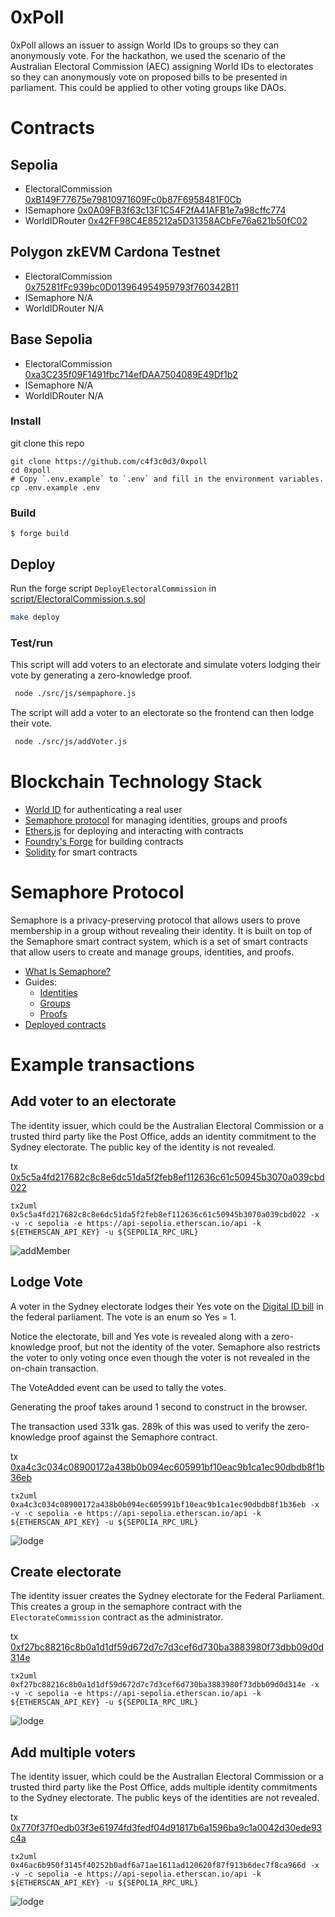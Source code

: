 # 0xPoll

0xPoll allows an issuer to assign World IDs to groups so they can anonymously vote.
For the hackathon, we used the scenario of the Australian Electoral Commission (AEC) assigning World IDs to electorates so they can anonymously vote on proposed bills to be presented in parliament. This could be applied to other voting groups like DAOs.

# Contracts

## Sepolia

- ElectoralCommission [0xB149F77675e79810971609Fc0b87F6958481F0Cb](https://sepolia.etherscan.io/address/0xB149F77675e79810971609Fc0b87F6958481F0Cb)
- ISemaphore [0x0A09FB3f63c13F1C54F2fA41AFB1e7a98cffc774](https://sepolia.etherscan.io/address/0x0A09FB3f63c13F1C54F2fA41AFB1e7a98cffc774)
- WorldIDRouter [0x42FF98C4E85212a5D31358ACbFe76a621b50fC02](https://sepolia.etherscan.io/address/0x42FF98C4E85212a5D31358ACbFe76a621b50fC02)

## Polygon zkEVM Cardona Testnet

- ElectoralCommission [0x75281fFc939bc0D013964954959793f760342B11](https://amoy.polygonscan.com/0x75281fFc939bc0D013964954959793f760342B11)
- ISemaphore N/A
- WorldIDRouter N/A

## Base Sepolia

- ElectoralCommission [0xa3C235f09F1491fbc714efDAA7504089E49Df1b2](https://sepolia.basescan.org/address/0xa3C235f09F1491fbc714efDAA7504089E49Df1b2)
- ISemaphore N/A
- WorldIDRouter N/A

### Install

git clone this repo

```shell
git clone https://github.com/c4f3c0d3/0xpoll
cd 0xpoll
# Copy `.env.example` to `.env` and fill in the environment variables.
cp .env.example .env
```

### Build

```shell
$ forge build
```

## Deploy

Run the forge script `DeployElectoralCommission` in [script/ElectoralCommission.s.sol](./script/ElectoralCommission.s.sol)

```bash
make deploy
```

### Test/run

This script will add voters to an electorate and simulate voters lodging their vote by generating a zero-knowledge proof.

```bash
 node ./src/js/sempaphore.js
```

The script will add a voter to an electorate so the frontend can then lodge their vote.

```bash
 node ./src/js/addVoter.js
```

# Blockchain Technology Stack

- [World ID](https://worldcoin.org/world-id) for authenticating a real user
- [Semaphore protocol](https://semaphore.pse.dev/) for managing identities, groups and proofs
- [Ethers.js](https://docs.ethers.org/v6/) for deploying and interacting with contracts
- [Foundry's Forge](https://github.com/foundry-rs/foundry) for building contracts
- [Solidity](https://soliditylang.org/) for smart contracts

# Semaphore Protocol

Semaphore is a privacy-preserving protocol that allows users to prove membership in a group without revealing their identity. It is built on top of the Semaphore smart contract system, which is a set of smart contracts that allow users to create and manage groups, identities, and proofs.

- [What Is Semaphore?](https://docs.semaphore.pse.dev/)
- Guides:
  - [Identities](https://docs.semaphore.pse.dev/guides/identities)
  - [Groups](https://docs.semaphore.pse.dev/guides/groups)
  - [Proofs](https://docs.semaphore.pse.dev/guides/proofs)
- [Deployed contracts](https://docs.semaphore.pse.dev/deployed-contracts)

# Example transactions

## Add voter to an electorate

The identity issuer, which could be the Australian Electoral Commission or a trusted third party like the Post Office, adds an identity commitment to the Sydney electorate. The public key of the identity is not revealed.

tx [0x5c5a4fd217682c8c8e6dc51da5f2feb8ef112636c61c50945b3070a039cbd022](https://sepolia.etherscan.io/tx/0x5c5a4fd217682c8c8e6dc51da5f2feb8ef112636c61c50945b3070a039cbd022)

```
tx2uml 0x5c5a4fd217682c8c8e6dc51da5f2feb8ef112636c61c50945b3070a039cbd022 -x -v -c sepolia -e https://api-sepolia.etherscan.io/api -k ${ETHERSCAN_API_KEY} -u ${SEPOLIA_RPC_URL}
```

![addMember](./docs/5c5ad022.svg)

## Lodge Vote

A voter in the Sydney electorate lodges their Yes vote on the [Digital ID bill](https://www.digitalidentity.gov.au/digital-id-bill) in the federal parliament. The vote is an enum so Yes = 1.

Notice the electorate, bill and Yes vote is revealed along with a zero-knowledge proof, but not the identity of the voter. Semaphore also restricts the voter to only voting once even though the voter is not revealed in the on-chain transaction.

The VoteAdded event can be used to tally the votes.

Generating the proof takes around 1 second to construct in the browser.

The transaction used 331k gas. 289k of this was used to verify the zero-knowledge proof against the Semaphore contract.

tx [0xa4c3c034c08900172a438b0b094ec605991bf10eac9b1ca1ec90dbdb8f1b36eb](https://sepolia.etherscan.io/tx/0xa4c3c034c08900172a438b0b094ec605991bf10eac9b1ca1ec90dbdb8f1b36eb)

```
tx2uml 0xa4c3c034c08900172a438b0b094ec605991bf10eac9b1ca1ec90dbdb8f1b36eb -x -v -c sepolia -e https://api-sepolia.etherscan.io/api -k ${ETHERSCAN_API_KEY} -u ${SEPOLIA_RPC_URL}
```

![lodge](./docs/a4c336eb.svg)

## Create electorate

The identity issuer creates the Sydney electorate for the Federal Parliament. This creates a group in the semaphore contract with the `ElectorateCommission` contract as the administrator.

tx [0xf27bc88216c8b0a1d1df59d672d7c7d3cef6d730ba3883980f73dbb09d0d314e](https://sepolia.etherscan.io/tx/0xf27bc88216c8b0a1d1df59d672d7c7d3cef6d730ba3883980f73dbb09d0d314e)

```
tx2uml 0xf27bc88216c8b0a1d1df59d672d7c7d3cef6d730ba3883980f73dbb09d0d314e -x -v -c sepolia -e https://api-sepolia.etherscan.io/api -k ${ETHERSCAN_API_KEY} -u ${SEPOLIA_RPC_URL}
```

![lodge](./docs/f27b314e.svg)

## Add multiple voters

The identity issuer, which could be the Australian Electoral Commission or a trusted third party like the Post Office, adds multiple identity commitments to the Sydney electorate. The public keys of the identities are not revealed.

tx [0x770f37f0edb03f3e61974fd3fedf04d91817b6a1596ba9c1a0042d30ede93c4a](https://sepolia.etherscan.io/tx/0x770f37f0edb03f3e61974fd3fedf04d91817b6a1596ba9c1a0042d30ede93c4a)

```
tx2uml 0x46ac6b950f3145f40252b0adf6a71ae1611ad120620f87f913b6dec7f8ca966d -x -v -c sepolia -e https://api-sepolia.etherscan.io/api -k ${ETHERSCAN_API_KEY} -u ${SEPOLIA_RPC_URL}
```

![lodge](./docs/46ac966d.svg)
